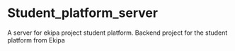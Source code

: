 # Student_platform_server
A server for ekipa project student platform. Backend project for the student platform from Ekipa
